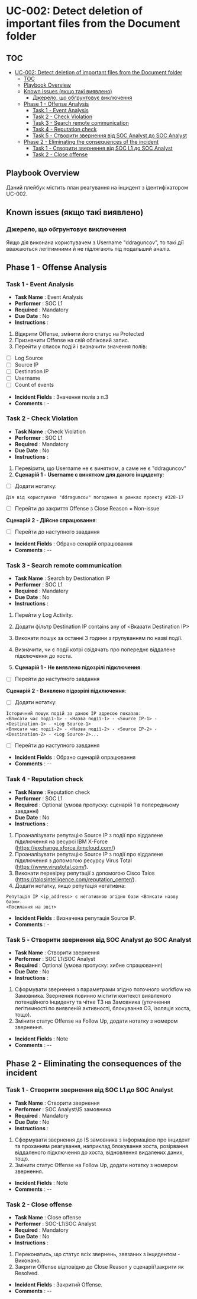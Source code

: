 # UС-002: Detect deletion of important files from the Document folder

## TOC

- [UС-002: Detect deletion of important files from the Document folder](#uс-002-detect-deletion-of-important-files-from-the-document-folder)
  - [TOC](#toc)
  - [Playbook Overview](#playbook-overview)
  - [Known issues (якщо такі виявлено)](#known-issues-якщо-такі-виявлено)
    - [Джерело, що обгрунтовує виключення](#джерело-що-обгрунтовує-виключення)
  - [Phase 1 - Offense Analysis](#phase-1---offense-analysis)
    - [Task 1 - Event Analysis](#task-1---event-analysis)
    - [Task 2 - Check Violation](#task-2---check-violation)
    - [Task 3 - Search remote communication](#task-3---search-remote-communication)
    - [Task 4 - Reputation check](#task-4---reputation-check)
    - [Task 5 - Створити звернення від SOC Analyst до SOC Analyst](#task-5---створити-звернення-від-soc-analyst-до-soc-analyst)
  - [Phase 2 - Eliminating the consequences of the incident](#phase-2---eliminating-the-consequences-of-the-incident)
    - [Task 1 - Створити звернення від SOC L1 до SOC Analyst](#task-1---створити-звернення-від-soc-l1-до-soc-analyst)
    - [Task 2 - Close offense](#task-2---close-offense)

## Playbook Overview

Даний плейбук містить план реагування на інцидент з ідентифікатором UC-002.

## Known issues (якщо такі виявлено)

### Джерело, що обгрунтовує виключення

Якщо дія виконана користувачем з Username "ddraguncov", то такі дії вважаються легітимними й не підлягають під подальший аналіз.

## Phase 1 - Offense Analysis

### Task 1 - Event Analysis

- **Task Name** : Event Analysis
- **Performer** : SOC L1
- **Required** : Mandatory
- **Due Date** : No
- **Instructions** :

1. Відкрити Offense, змінити його статус на Protected
2. Призначити Offense на свій обліковий запис.
3. Перейти у список подій і визначити значення полів:

- [ ] Log Source
- [ ] Source IP
- [ ] Destination IP
- [ ] Username
- [ ] Count of events

* **Incident Fields** : Значення полів з п.3
* **Comments** : -

### Task 2 - Check Violation

- **Task Name** : Check Violation
- **Performer** : SOC L1
- **Required** : Mandatory
- **Due Date** : No
- **Instructions** :

1.  Перевірити, що Username не є винятком, а саме не є "ddraguncov"
2.  **Сценарій 1 - Username є винятком для даного інциденту**:

- [ ] Додати нотатку:

```
Дія від користувача "ddraguncov" погоджена в рамках проекту #328-17
```

- [ ] Перейти до закриття Offense з Close Reason = Non-issue

**Сценарій 2 - Дійсне спрацювання**:

- [ ] Перейти до наступного завдання

* **Incident Fields** : Обрано сенарій опрацювання
* **Comments** : --

### Task 3 - Search remote communication

- **Task Name** : Search by Destionation IP
- **Performer** : SOC L1
- **Required** : Mandatery
- **Due Date** : No
- **Instructions** :

1. Перейти у Log Activity.
2. Додати фільтр Destination IP contains any of <Вказати Destination IP>
3. Виконати пошук за останні 3 години з групуванням по назві події.
4. Визначити, чи є події котрі свідячать про попереднє віддалене підключення до хоста.

5. **Сценарій 1 - Не виявлено підозрілі підключення**:

- [ ] Перейти до наступного завдання

**Сценарій 2 - Виявлено підозрілі підключення**:

- [ ] Додати нотатку:

```
Історичний пошук подій за даною IP адресою показав:
<Вписати час події-1> - <Назва події-1> - <Source IP-1> - <Destination-1> - <Log Source-1>
<Вписати час події-2> - <Назва події-2> - <Source IP-2> - <Destination-2> - <Log Source-2>...
```

- [ ] Перейти до наступного завдання

* **Incident Fields** : Обрано сценарій опрацювання
* **Comments** : --

### Task 4 - Reputation check

- **Task Name** : Reputation check
- **Performer** : SOC L1
- **Required** : Optional (умова пропуску: сценарій 1 в попередньому завданні)
- **Due Date** : No
- **Instructions** :

1. Проаналізувати репутацію Source IP з події про віддалене підключення на ресурсі IBM X-Force (https://exchange.xforce.ibmcloud.com/)
2. Проаналізувати репутацію Source IP з події про віддалене підключення з допомогою ресурсу Virus Total (https://www.virustotal.com/).
3. Виконати перевірку репутації з допомогою Cisco Talos (https://talosintelligence.com/reputation_center/).
4. Додати нотатку, якщо репутація негативна:

```
Репутація ІР <ip_address> є негативною згідно бази <Вписати назву бази>.
<Посилання на звіт>
```

- **Incident Fields** : Визначена репутація Source IP.
- **Comments** : -

### Task 5 - Створити звернення від SOC Analyst до SOC Analyst

- **Task Name** : Створити звернення
- **Performer** : SOC L1\SOC Analyst
- **Required** : Optional (умова пропуску: хибне спрацювання)
- **Due Date** : No
- **Instructions** :

1. Сформувати звернення з параметрами згідно поточного workflow на Замовника. Звернення повинно містити контекст виявленого потенційного інциденту та чітке ТЗ на Замовника (уточнення легітимності по виявленій активності, блокування ОЗ, ізоляція хоста, тощо).
2. Змінити статус Offense на Follow Up, додати нотатку з номером звернення.

- **Incident Fields** : Note
- **Comments** : --

## Phase 2 - Eliminating the consequences of the incident

### Task 1 - Створити звернення від SOC L1 до SOC Analyst

- **Task Name** : Створити звернення
- **Performer** : SOC Analyst\IS замовника
- **Required** : Mandatory
- **Due Date** : No
- **Instructions** :

1. Сформувати звернення до IS замовника з інформацією про інцидент та проханням реагування, наприклад блокування хоста, розірвання віддаленого підключення до хоста, відновлення видалених даних, тощо.
2. Змінити статус Offense на Follow Up, додати нотатку з номером звернення.

- **Incident Fields** : Note
- **Comments** : --

### Task 2 - Close offense

- **Task Name** : Close offense
- **Performer** : SOC-L1\SOC Analyst
- **Required** : Mandatory
- **Due Date** : No
- **Instructions** :

1. Переконатись, що статус всіх звернень, звязаних з інцидентом - Виконано.
2. Закрити Offense відповідно до Close Reason у сценарії\закрити як Resolved.

- **Incident Fields** : Закритий Offense.
- **Comments** : --
